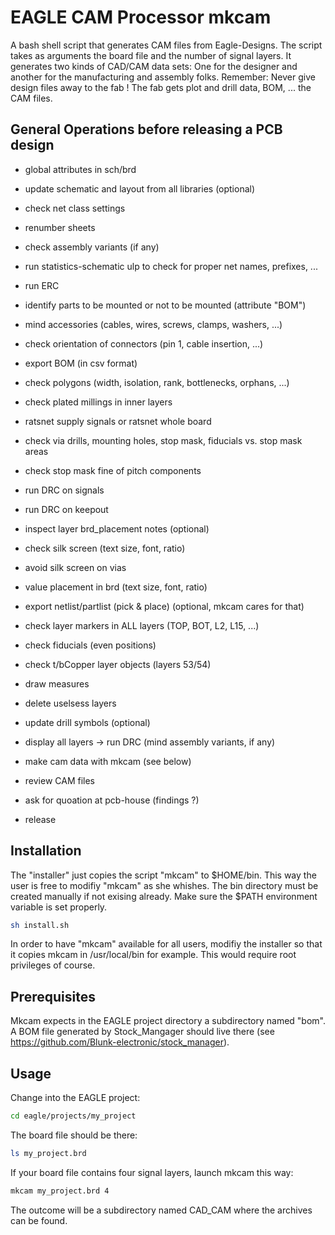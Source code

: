 # EAGLE CAM Processor mkcam

A bash shell script that generates CAM files from Eagle-Designs.
The script takes as arguments the board file and the number of signal layers.
It generates two kinds of CAD/CAM data sets: One for the designer and another 
for the manufacturing and assembly folks. 
Remember: Never give design files away to the fab ! 
The fab gets plot and drill data, BOM, ... the CAM files.

## General Operations before releasing a PCB design

- global attributes in sch/brd
- update schematic and layout from all libraries (optional)
- check net class settings
- renumber sheets
- check assembly variants (if any)
- run statistics-schematic ulp to check for proper net names, prefixes, ...
- run ERC
- identify parts to be mounted or not to be mounted (attribute "BOM")
- mind accessories (cables, wires, screws, clamps, washers, ...)
- check orientation of connectors (pin 1, cable insertion, ...)
- export BOM (in csv format)

- check polygons (width, isolation, rank, bottlenecks, orphans, ...)
- check plated millings in inner layers
- ratsnet supply signals or ratsnet whole board
- check via drills, mounting holes, stop mask, fiducials vs. stop mask areas
- check stop mask fine of pitch components
- run DRC on signals
- run DRC on keepout
- inspect layer brd_placement notes (optional)
- check silk screen (text size, font, ratio)
- avoid silk screen on vias
- value placement in brd (text size, font, ratio)
- export netlist/partlist (pick & place) (optional, mkcam cares for that)
- check layer markers in ALL layers (TOP, BOT, L2, L15, ...)
- check fiducials (even positions)
- check t/bCopper layer objects (layers 53/54)
- draw measures
- delete uselsess layers
- update drill symbols (optional)
- display all layers -> run DRC (mind assembly variants, if any)
- make cam data with mkcam (see below)
- review CAM files
- ask for quoation at pcb-house (findings ?)
- release

## Installation

The "installer" just copies the script "mkcam" to $HOME/bin. This way the user is
free to modifiy "mkcam" as she whishes. The bin directory must be created
manually if not exising already. Make sure the $PATH environment variable is set properly.

```sh
sh install.sh
```

In order to have "mkcam" available for all users, modifiy the installer so that it copies mkcam
in /usr/local/bin for example. This would require root privileges of course.

## Prerequisites
Mkcam expects in the EAGLE project directory a subdirectory named "bom". 
A BOM file generated by Stock_Mangager should live there (see <https://github.com/Blunk-electronic/stock_manager>).

## Usage
Change into the EAGLE project:
```sh
cd eagle/projects/my_project
```

The board file should be there:
```sh
ls my_project.brd
```

If your board file contains four signal layers, launch mkcam this way:
```sh
mkcam my_project.brd 4
```

The outcome will be a subdirectory named CAD_CAM where the archives can be found.
